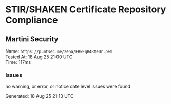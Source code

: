 # STIR/SHAKEN Certificate Repository Compliance

## Martini Security

Name: `https://p.mtsec.me/2e5a/ERwEqR4RteUr.pem`\
Tested At: 18 Aug 25 21:00 UTC\
Time: 117ms

### Issues

no warning, or error, or notice date level issues were found

Generated: 18 Aug 25 21:13 UTC